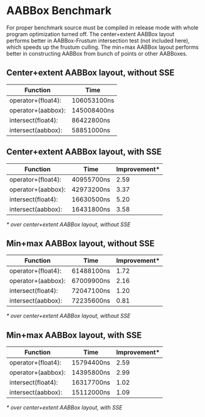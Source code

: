 # AABBox Benchmark

For proper benchmark source must be compiled in release mode with whole program optimization turned off.
The center+extent AABBox layout performs better in AABBox-Frustum intersection test (not included here), which speeds up the frustum culling.
The min+max AABBox layout performs better in constructing AABBox from bunch of points or other AABBoxes.

## Center+extent AABBox layout, without SSE

| Function | Time |
|-|-|
| operator+(float4): | 106053100ns |
| operator+(aabbox): | 145008400ns |
| intersect(float4): | 86422800ns |
| intersect(aabbox): | 58851000ns |

## Center+extent AABBox layout, with SSE

| Function | Time | Improvement* |
|-|-|-|
| operator+(float4): | 40955700ns | 2.59 |
| operator+(aabbox): | 42973200ns | 3.37 |
| intersect(float4): | 16630500ns | 5.20 |
| intersect(aabbox): | 16431800ns | 3.58 |

*\* over center+extent AABBox layout, without SSE*

## Min+max AABBox layout, without SSE

| Function | Time | Improvement* |
|-|-|-|
| operator+(float4): | 61488100ns | 1.72 |
| operator+(aabbox): | 67009900ns | 2.16 |
| intersect(float4): | 72047100ns | 1.20 |
| intersect(aabbox): | 72235600ns | 0.81 |

*\* over center+extent AABBox layout, without SSE*

## Min+max AABBox layout, with SSE

| Function | Time | Improvement* |
|-|-|-|
| operator+(float4): | 15794400ns | 2.59 |
| operator+(aabbox): | 14395800ns | 2.99 |
| intersect(float4): | 16317700ns | 1.02 |
| intersect(aabbox): | 15112000ns | 1.09 |

*\* over center+extent AABBox layout, with SSE*
